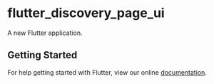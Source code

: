# flutter_discovery_page_ui

A new Flutter application.

## Getting Started

For help getting started with Flutter, view our online
[documentation](https://flutter.io/).
